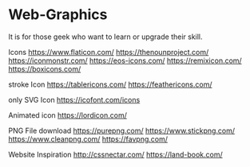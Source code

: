 # Web-Graphics

It is for those geek who want to learn or upgrade their skill. 

Icons
https://www.flaticon.com/
https://thenounproject.com/
https://iconmonstr.com/
https://eos-icons.com/
https://remixicon.com/
https://boxicons.com/

stroke Icon
https://tablericons.com/
https://feathericons.com/

only SVG Icon
https://icofont.com/icons

Animated icon
https://lordicon.com/

PNG File download
https://purepng.com/
https://www.stickpng.com/
https://www.cleanpng.com/
https://favpng.com/

Website Inspiration
http://cssnectar.com/
https://land-book.com/
